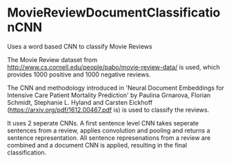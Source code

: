# MovieReviewDocumentClassificationCNN
Uses a word based CNN to classify Movie Reviews

The Movie Review dataset from http://www.cs.cornell.edu/people/pabo/movie-review-data/ is used, which provides 1000 positive and 1000 negative reviews.

The CNN and methodology introduced in 'Neural Document Embeddings for Intensive Care Patient Mortality Prediction' by Paulina Grnarova, Florian Schmidt, Stephanie L. Hyland and Carsten Eickhoff (https://arxiv.org/pdf/1612.00467.pdf is) is used to classify the reviews.

It uses 2 seperate CNNs. A first sentence level CNN takes seperate sentences from a review, applies convolution and pooling and returns a sentence representation. All sentence represenations from a review are combined and a document CNN is applied, resulting in the final classification. 

